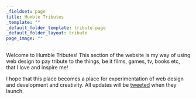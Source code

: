 ```yaml
---
_fieldset: page
title: Humble Tributes
_template: ""
_default_folder_template: tribute-page
_default_folder_layout: tribute
page_image: ""
---
```

<p>
	Welcome to Humble Tributes! This section of the website is my way of using web design to pay tribute to the things, be it films, games, tv, books etc, that I love and inspire me!
</p>
<p>
	I hope that this place becomes a place for experimentation of web design and development and creativity. All updates will be <a href="https://twitter.com/LiamWalshWeb">tweeted</a> when they launch.
</p>